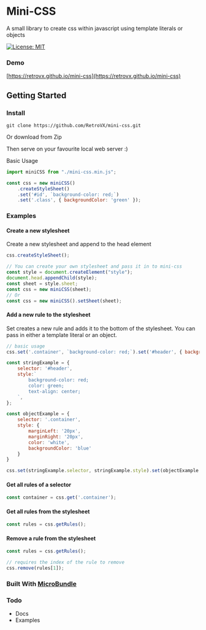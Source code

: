 # Mini-CSS

A small library to create css within javascript using template literals or objects

[![License: MIT](https://img.shields.io/badge/License-MIT-yellow.svg)](https://opensource.org/licenses/MIT)


### Demo

[https://retrovx.github.io/mini-css](https://retrovx.github.io/mini-css)

## Getting Started

### Install

```
git clone https://github.com/RetroVX/mini-css.git
```
Or download from Zip

Then serve on your favourite local web server :)  

Basic Usage
```javascript
import miniCSS from "./mini-css.min.js";

const css = new miniCSS()
    .createStyleSheet()
    .set('#id', `background-color: red;`)
    .set('.class', { backgroundColor: 'green' });
```

### Examples

#### Create a new stylesheet
Create a new stylesheet and append to the head element
```javascript
css.createStyleSheet();

// You can create your own stylesheet and pass it in to mini-css
const style = document.createElement("style");
document.head.appendChild(style);
const sheet = style.sheet;
const css = new miniCSS(sheet);
// Or
const css = new miniCSS().setSheet(sheet);
```

#### Add a new rule to the stylesheet
Set creates a new rule and adds it to the bottom of the stylesheet.
You can pass in either a template literal or an object.
```javascript
// basic usage
css.set('.container', `background-color: red;`).set('#header', { backgroundColor: 'yellow' });

const stringExample = {
    selector: '#header',
    style:`
        background-color: red;
        color: green;
        text-align: center;
    `,
};

const objectExample = {
    selector: '.container',
    style: {
        marginLeft: '20px',
        marginRight: '20px',
        color: 'white',
        backgroundColor: 'blue'
    }
}

css.set(stringExample.selector, stringExample.style).set(objectExample.selector, objectExample.style);
```

#### Get all rules of a selector
```javascript
const container = css.get('.container');

```

#### Get all rules from the stylesheet
```javascript
const rules = css.getRules();
```

#### Remove a rule from the stylesheet
```javascript
const rules = css.getRules();

// requires the index of the rule to remove
css.remove(rules[1]);
```

### Built With [MicroBundle](https://github.com/developit/microbundle)

### Todo
* Docs
* Examples